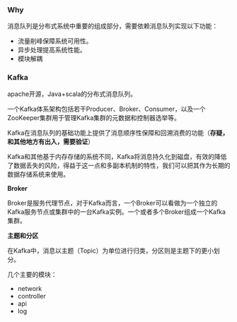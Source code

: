 ### Why

消息队列是分布式系统中重要的组成部分，需要依赖消息队列实现以下功能：

* 流量削峰保障系统可用性。
* 异步处理提高系统性能。
* 模块解耦

### Kafka

apache开源，Java+scala的分布式消息队列。

一个Kafka体系架构包括若干Producer、Broker、Consumer，以及一个ZooKeeper集群用于管理Kafka集群的元数据和控制器选举等。

Kafka在消息队列的基础功能上提供了消息顺序性保障和回溯消费的功能（**存疑，和其他地方有出入，需要验证**）

Kafka和其他基于内存存储的系统不同，Kafka将消息持久化到磁盘，有效的降低了数据丢失的风险，得益于这一点和多副本机制的特性，我们可以把其作为长期的数据存储系统来使用。

**Broker**

Broker是服务代理节点，对于Kafka而言，一个Broker可以看做为一个独立的Kafka服务节点或集群中的一台Kafka实例。一个或者多个Broker组成一个Kafka集群。

**主题和分区**

在Kafka中，消息以主题（Topic）为单位进行归类，分区则是主题下的更小划分。

几个主要的模块：

* network
* controller
* api
* log

